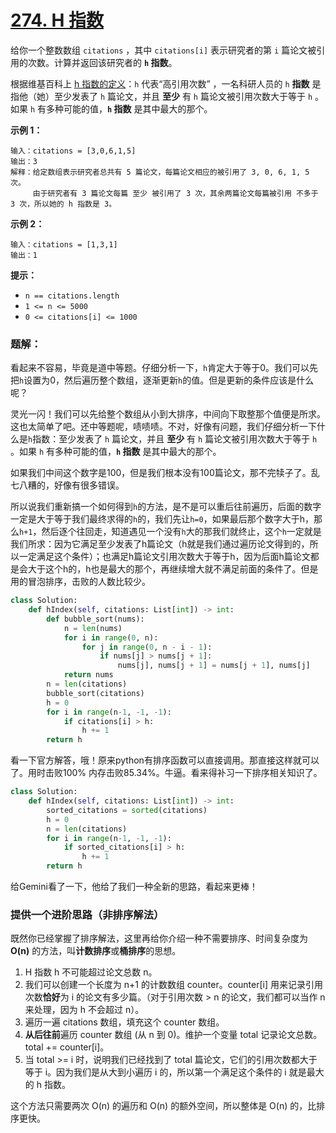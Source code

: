 # [274. H 指数](https://leetcode.cn/problems/h-index/)

给你一个整数数组 `citations` ，其中 `citations[i]` 表示研究者的第 `i` 篇论文被引用的次数。计算并返回该研究者的 **`h` 指数**。

根据维基百科上 [h 指数的定义](https://baike.baidu.com/item/h-index/3991452?fr=aladdin)：`h` 代表“高引用次数” ，一名科研人员的 `h` **指数** 是指他（她）至少发表了 `h` 篇论文，并且 **至少** 有 `h` 篇论文被引用次数大于等于 `h` 。如果 `h` 有多种可能的值，**`h` 指数** 是其中最大的那个。

 

**示例 1：**

```
输入：citations = [3,0,6,1,5]
输出：3 
解释：给定数组表示研究者总共有 5 篇论文，每篇论文相应的被引用了 3, 0, 6, 1, 5 次。
     由于研究者有 3 篇论文每篇 至少 被引用了 3 次，其余两篇论文每篇被引用 不多于 3 次，所以她的 h 指数是 3。
```

**示例 2：**

```
输入：citations = [1,3,1]
输出：1
```

 

**提示：**

- `n == citations.length`
- `1 <= n <= 5000`
- `0 <= citations[i] <= 1000`





### 题解：

看起来不容易，毕竟是道中等题。仔细分析一下，`h`肯定大于等于0。我们可以先把`h`设置为0，然后遍历整个数组，逐渐更新`h`的值。但是更新的条件应该是什么呢？

灵光一闪！我们可以先给整个数组从小到大排序，中间向下取整那个值便是所求。这也太简单了吧。还中等题呢，啧啧啧。不对，好像有问题，我们仔细分析一下什么是`h`指数：至少发表了 `h` 篇论文，并且 **至少** 有 `h` 篇论文被引用次数大于等于 `h` 。如果 `h` 有多种可能的值，**`h` 指数** 是其中最大的那个。

如果我们中间这个数字是100，但是我们根本没有100篇论文，那不完犊子了。乱七八糟的，好像有很多错误。

所以说我们重新搞一个如何得到`h`的方法，是不是可以重后往前遍历，后面的数字一定是大于等于我们最终求得的`h`的，我们先让`h=0`，如果最后那个数字大于h，那么`h+1`，然后逐个往回走，知道遇见一个没有`h`大的那我们就终止，这个`h`一定就是我们所求：因为它满足至少发表了h篇论文（h就是我们通过遍历论文得到的，所以一定满足这个条件）；也满足h篇论文引用次数大于等于h，因为后面h篇论文都是会大于这个h的，h也是最大的那个，再继续增大就不满足前面的条件了。但是用的冒泡排序，击败的人数比较少。

```python
class Solution:
    def hIndex(self, citations: List[int]) -> int:
        def bubble_sort(nums):
            n = len(nums)
            for i in range(0, n):
                for j in range(0, n - i - 1):
                    if nums[j] > nums[j + 1]:
                        nums[j], nums[j + 1] = nums[j + 1], nums[j]
            return nums
        n = len(citations)
        bubble_sort(citations)
        h = 0
        for i in range(n-1, -1, -1):
            if citations[i] > h:
                h += 1
        return h
```

看一下官方解答，哦！原来python有排序函数可以直接调用。那直接这样就可以了。用时击败100% 内存击败85.34%。牛逼。看来得补习一下排序相关知识了。

```python
class Solution:
    def hIndex(self, citations: List[int]) -> int:
        sorted_citations = sorted(citations)
        h = 0
        n = len(citations)
        for i in range(n-1, -1, -1):
            if sorted_citations[i] > h:
                h += 1
        return h

```

给Gemini看了一下，他给了我们一种全新的思路，看起来更棒！

### 提供一个进阶思路（非排序解法）

既然你已经掌握了排序解法，这里再给你介绍一种不需要排序、时间复杂度为 **O(n)** 的方法，叫**计数排序**或**桶排序**的思想。

1. H 指数 h 不可能超过论文总数 n。
2. 我们可以创建一个长度为 n+1 的计数数组 counter。counter[i] 用来记录引用次数**恰好**为 i 的论文有多少篇。（对于引用次数 > n 的论文，我们都可以当作 n 来处理，因为 h 不会超过 n）。
3. 遍历一遍 citations 数组，填充这个 counter 数组。
4. **从后往前**遍历 counter 数组 (从 n 到 0)。维护一个变量 total 记录论文总数。total += counter[i]。
5. 当 total >= i 时，说明我们已经找到了 total 篇论文，它们的引用次数都大于等于 i。因为我们是从大到小遍历 i 的，所以第一个满足这个条件的 i 就是最大的 h 指数。

这个方法只需要两次 O(n) 的遍历和 O(n) 的额外空间，所以整体是 O(n) 的，比排序更快。
